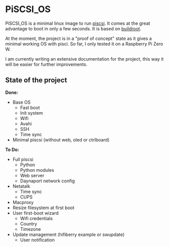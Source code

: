 # PiSCSI_OS

PiSCSI_OS is a minimal linux image to run [piscsi](https://github.com/PiSCSI/piscsi). It comes at the great advantage to boot in only a few seconds. It is based on [buildroot](https://github.com/buildroot/buildroot).

At the moment, the project is in a "proof of concept" state as it gives a minimal working OS with pisci. So far, I only tested it on a Raspberry Pi Zero W.

I am currently writing an extensive documentation for the project, this way it will be easier for further improvements.

## State of the project

**Done:**

- Base OS
    - Fast boot
    - Init system
    - Wifi
    - Avahi
    - SSH
    - Time sync
- Minimal piscsi (without web, oled or ctrlboard)

**To Do:**

- Full piscsi
    - Python
    - Python modules
    - Web server
    - Daynaport network config
- Netatalk
    - Time sync
    - CUPS
- Macproxy
- Resize filesystem at first boot
- User first-boot wizard
	- Wifi credentials
	- Country
	- Timezone
- Update management (hifiberry example or swupdate)
	- User notification
